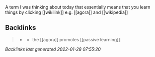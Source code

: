 A term I was thinking about today that essentially means that you learn things by clicking [[wikilink]] e.g. [[agora]] and [[wikipedia]]



## Backlinks

> - [](2021-01-16.md)
>   - the [[agora]] promotes [[passive learning]]

_Backlinks last generated 2022-01-28 07:55:20_
